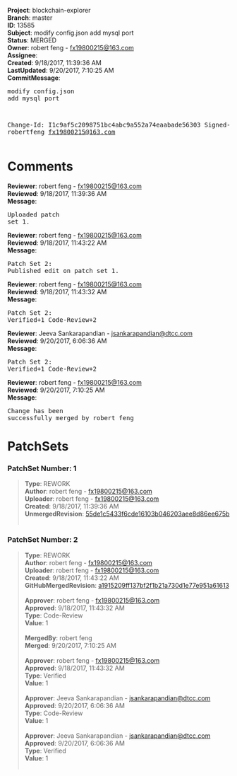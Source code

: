 <strong>Project</strong>: blockchain-explorer<br><strong>Branch</strong>: master<br><strong>ID</strong>: 13585<br><strong>Subject</strong>: modify config.json add mysql port<br><strong>Status</strong>: MERGED<br><strong>Owner</strong>: robert feng - fx19800215@163.com<br><strong>Assignee</strong>:<br><strong>Created</strong>: 9/18/2017, 11:39:36 AM<br><strong>LastUpdated</strong>: 9/20/2017, 7:10:25 AM<br><strong>CommitMessage</strong>:<br><pre>modify config.json add mysql port

Change-Id: I1c9af5c2098751bc4abc9a552a74eaabade56303
Signed-off-by: robertfeng <fx19800215@163.com>
</pre><h1>Comments</h1><strong>Reviewer</strong>: robert feng - fx19800215@163.com<br><strong>Reviewed</strong>: 9/18/2017, 11:39:36 AM<br><strong>Message</strong>: <pre>Uploaded patch set 1.</pre><strong>Reviewer</strong>: robert feng - fx19800215@163.com<br><strong>Reviewed</strong>: 9/18/2017, 11:43:22 AM<br><strong>Message</strong>: <pre>Patch Set 2: Published edit on patch set 1.</pre><strong>Reviewer</strong>: robert feng - fx19800215@163.com<br><strong>Reviewed</strong>: 9/18/2017, 11:43:32 AM<br><strong>Message</strong>: <pre>Patch Set 2: Verified+1 Code-Review+2</pre><strong>Reviewer</strong>: Jeeva Sankarapandian - jsankarapandian@dtcc.com<br><strong>Reviewed</strong>: 9/20/2017, 6:06:36 AM<br><strong>Message</strong>: <pre>Patch Set 2: Verified+1 Code-Review+2</pre><strong>Reviewer</strong>: robert feng - fx19800215@163.com<br><strong>Reviewed</strong>: 9/20/2017, 7:10:25 AM<br><strong>Message</strong>: <pre>Change has been successfully merged by robert feng</pre><h1>PatchSets</h1><h3>PatchSet Number: 1</h3><blockquote><strong>Type</strong>: REWORK<br><strong>Author</strong>: robert feng - fx19800215@163.com<br><strong>Uploader</strong>: robert feng - fx19800215@163.com<br><strong>Created</strong>: 9/18/2017, 11:39:36 AM<br><strong>UnmergedRevision</strong>: [55de1c5433f6cde16103b046203aee8d86ee675b](https://github.com/hyperledger-gerrit-archive/blockchain-explorer/commit/55de1c5433f6cde16103b046203aee8d86ee675b)<br><br></blockquote><h3>PatchSet Number: 2</h3><blockquote><strong>Type</strong>: REWORK<br><strong>Author</strong>: robert feng - fx19800215@163.com<br><strong>Uploader</strong>: robert feng - fx19800215@163.com<br><strong>Created</strong>: 9/18/2017, 11:43:22 AM<br><strong>GitHubMergedRevision</strong>: [a1915209ff137bf2f1b21a730d1e77e951a61613](https://github.com/hyperledger-gerrit-archive/blockchain-explorer/commit/a1915209ff137bf2f1b21a730d1e77e951a61613)<br><br><strong>Approver</strong>: robert feng - fx19800215@163.com<br><strong>Approved</strong>: 9/18/2017, 11:43:32 AM<br><strong>Type</strong>: Code-Review<br><strong>Value</strong>: 1<br><br><strong>MergedBy</strong>: robert feng<br><strong>Merged</strong>: 9/20/2017, 7:10:25 AM<br><br><strong>Approver</strong>: robert feng - fx19800215@163.com<br><strong>Approved</strong>: 9/18/2017, 11:43:32 AM<br><strong>Type</strong>: Verified<br><strong>Value</strong>: 1<br><br><strong>Approver</strong>: Jeeva Sankarapandian - jsankarapandian@dtcc.com<br><strong>Approved</strong>: 9/20/2017, 6:06:36 AM<br><strong>Type</strong>: Code-Review<br><strong>Value</strong>: 1<br><br><strong>Approver</strong>: Jeeva Sankarapandian - jsankarapandian@dtcc.com<br><strong>Approved</strong>: 9/20/2017, 6:06:36 AM<br><strong>Type</strong>: Verified<br><strong>Value</strong>: 1<br><br></blockquote>